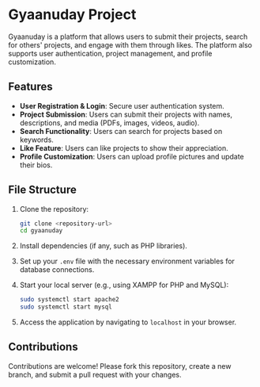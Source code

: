 
# Gyaanuday Project

Gyaanuday is a platform that allows users to submit their projects, search for others' projects, and engage with them through likes. The platform also supports user authentication, project management, and profile customization.

## Features

- **User Registration & Login**: Secure user authentication system.
- **Project Submission**: Users can submit their projects with names, descriptions, and media (PDFs, images, videos, audio).
- **Search Functionality**: Users can search for projects based on keywords.
- **Like Feature**: Users can like projects to show their appreciation.
- **Profile Customization**: Users can upload profile pictures and update their bios.

## File Structure




1. Clone the repository:

   ```bash
   git clone <repository-url>
   cd gyaanuday
   ```

2. Install dependencies (if any, such as PHP libraries).

3. Set up your `.env` file with the necessary environment variables for database connections.

4. Start your local server (e.g., using XAMPP for PHP and MySQL):

   ```bash
   sudo systemctl start apache2
   sudo systemctl start mysql
   ```

5. Access the application by navigating to `localhost` in your browser.


## Contributions

Contributions are welcome! Please fork this repository, create a new branch, and submit a pull request with your changes.


